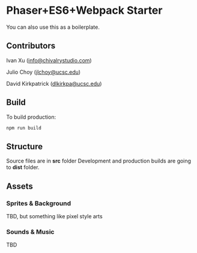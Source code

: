 # Phaser+ES6+Webpack Starter

You can also use this as a boilerplate.

## Contributors
Ivan Xu (info@chivalrystudio.com)

Julio Choy (jlchoy@ucsc.edu)

David Kirkpatrick (dlkirkpa@ucsc.edu)

## Build

To build production:

```sh
npm run build
```
## Structure

Source files are in **src** folder
Development and production builds are going to **dist** folder.

## Assets

### Sprites & Background
TBD, but something like pixel style arts

### Sounds & Music
TBD

